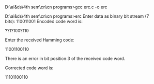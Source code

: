 D:\ai&ds\4th sem\cn\cn programs>gcc erc.c -o erc

D:\ai&ds\4th sem\cn\cn programs>erc
Enter data as binary bit stream (7 bits):
110011001
Encoded code word is:

??1?100?110

Enter the received Hamming code:

11001100110


There is an error in bit position 3 of the received code word.


Corrected code word is:

11101100110

